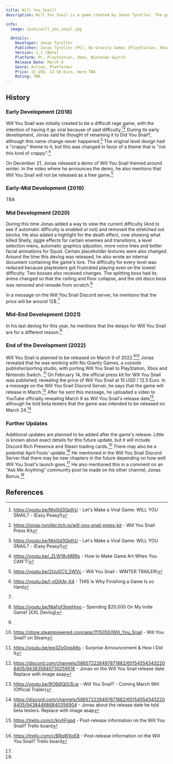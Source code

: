 ```yaml
---
title: Will You Snail?
description: Will You Snail is a game created by Jonas Tyroller. The game will be released in March 9th. The objective is to reach the end of the level while the AI spawns various traps to kill you. This AI has the ability to predict the player's movement, so they must try to outsmart it and have it place traps away from the intended path.

info:
  image: /wiki/will_you_snail.jpg

  details:
    Developer: Jonas Tyroller
    Publisher: Jonas Tyroller (PC), No Gravity Games (PlayStation, Xbox, Nintendo Switch)
    Version: 1.1 (Beta)
    Platform: PC, PlayStation, Xbox, Nintendo Switch
    Release Date: March 9
    Genre: Action, Platformer
    Price: 15 USD, 12.50 Euro, more TBA
    Rating: TBA
---
```


## History

### Early Development (2018)

Will You Snail was initially created to be a difficult rage game, with the intention of having it go viral because of said difficulty.[^1][^2] During its early development, Jonas said he thought of renaming it to Did You Snail?, although this name change never happened.[^1] The original level design had a "crappy" theme to it, but this was changed in favor of a theme that is "not this kind of crappy".[^3]

On December 21, Jonas released a demo of Will You Snail themed around winter. In the video where he announces the demo, he also mentions that Will You Snail will not be released as a free game.[^4]

### Early-Mid Development (2019)

TBA

### Mid Development (2020)

During this time Jonas added a way to view the current difficulty (And to see if automatic difficulty is enabled or not) and removed the stretched out blocks. He also added a highlight for the death effect, now showing what killed Shelly, jiggle effects for certain enemies and transitions, a level selection menu, automatic graphics adjustion, more voice lines and better facial animations for Squid. Certain placeholder textures were also changed. Around the time this devlog was released, he also wrote an internal document containing the game's lore. The difficulty for every level was reduced because playtesters got frustrated playing even on the lowest difficulty. Two bosses also received changes. The splitting boss had its arena changed so that the ceiling and floor collapse, and the old disco boss was removed and remade from scratch.[^5]

In a message on the Will You Snail Discord server, he mentions that the price will be around 12$.[^6]

### Mid-End Development (2021)

In his last devlog for this year, he mentions that the delays for Will You Snail are for a different reason.[^7]

### End of the Development (2022)

Will You Snail is planned to be released on March 9 of 2022.[^9][^10] Jonas revealed that he was working with No Gravity Games, a console publisher/porting studio, with porting Will You Snail to PlayStation, Xbox and Nintendo Switch. [^11] On February 14, the official press kit for Will You Snail was published, revealing the price of Will You Snail at 15 USD / 12.5 Euro. In a message on the Will You Snail Discord Server, he says that the game will release in March.[^12] After he sent this message, he uploaded a video to YouTube officially revealing March 9 as Will You Snail's release date[^13], although he told beta testers that the game was intended to be released on March 24.[^14]

### Further Updates

Additional updates are planned to be added after the game's release. Little is known about exact details for this future update, but it will include Discord Rich Presence and Steam trading cards.[^15] There may also be a potential April Fools' update.[^16] He mentioned in the Will You Snail Discord Server that there may be new chapters in the future depending on how well Will You Snail's launch goes.[^17] He also mentioned this in a comment on an "Ask Me Anything" community post he made on his other channel, Jonas Bonus.[^18]

## References

[^1]: https://youtu.be/Mxi0d3QpfrU - Let's Make a Viral Game: WILL YOU SNAIL? - (Easy Peasy!)
[^2]: https://jonas-tyroller.itch.io/will-you-snail-press-kit - Will You Snail Press Kit
[^3]: https://youtu.be/_ZLW18vM9Rs - How to Make Game Art When You CAN'T!
[^4]: https://youtu.be/2UuGCV_5WVc - Will You Snail - WINTER TRAILER!
[^5]: https://youtu.be/I-xGjXAr-X4 - THIS Is Why Finishing a Game Is so Hard
[^6]:
[^7]: https://youtu.be/MaFpf3nmHmo - Spending $20,000 On My Indie Game! (XXL Devlog)
[^8]:
[^9]:
[^10]: https://store.steampowered.com/app/1115050/Will_You_Snail - Will You Snail? on Steam
[^11]: https://youtu.be/ew3ZgOqgA6s - Surprise Announcement & How I Did It
[^12]: https://discord.com/channels/586572226497871882/651545543432208405/943835840730259516 - Jonas on the Will You Snail release date. Replace with image asap
[^13]: https://youtu.be/9O6j8QGj3Lw - Will You Snail? - Coming March 9th! (Official Trailer)
[^14]: https://discord.com/channels/586572226497871882/651545543432208405/943844686840356904 - Jonas about the release date he told beta testers. Replace with image asap
[^15]: https://trello.com/c/kivhFgpd - Post-release information on the Will You Snail? Trello board
[^16]: https://trello.com/c/BRpWXoE8 - Post-release information on the Will You Snail? Trello board
[^17]:
[^18]: